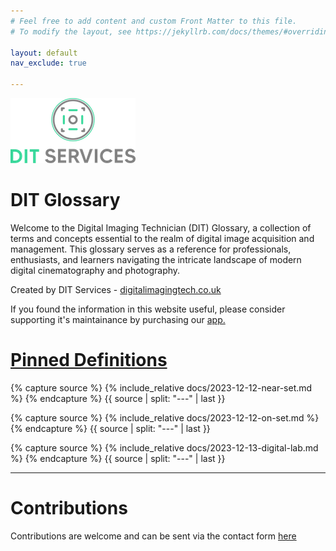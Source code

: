 ```yaml
---
# Feel free to add content and custom Front Matter to this file.
# To modify the layout, see https://jekyllrb.com/docs/themes/#overriding-theme-defaults

layout: default
nav_exclude: true

---
```


![DIT Services](/logo.png)

# DIT Glossary

Welcome to the Digital Imaging Technician (DIT) Glossary, a collection of terms and concepts essential to the realm of digital image acquisition and management. This glossary serves as a reference for professionals, enthusiasts, and learners navigating the intricate landscape of modern digital cinematography and photography.

Created by DIT Services - [digitalimagingtech.co.uk](https://digitalimagingtech.co.uk)

If you found the information in this website useful, please consider supporting it's maintainance by purchasing our [app.](https://www.digitalimagingtech.co.uk/resources/p/cdl-toolbox)

# <u>Pinned Definitions</u>

{% capture source %}
{% include_relative docs/2023-12-12-near-set.md %}
{% endcapture %}
{{ source | split: "---" | last }}

{% capture source %}
{% include_relative docs/2023-12-12-on-set.md %}
{% endcapture %}
{{ source | split: "---" | last }}
 
{% capture source %}
{% include_relative docs/2023-12-13-digital-lab.md %}
{% endcapture %}
{{ source | split: "---" | last }}

---

# Contributions 

Contributions are welcome and can be sent via the contact form [here](https://digitalimagingtech.co.uk/contact)
